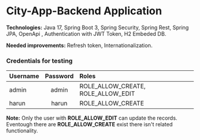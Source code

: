 # City-App-Backend Application

**Technologies:** Java 17, Spring Boot 3, Spring Security, Spring Rest, Spring JPA, OpenApi , Authentication with JWT Token, H2 Embeded DB. 

**Needed improvements:** Refresh token, Internationalization. 

### Credentials for testing

| Username    | Password  | Roles |
| :---------- | :-------: | :---- |
| admin       |   admin   | ROLE_ALLOW_CREATE, ROLE_ALLOW_EDIT |
| harun       |   harun   | ROLE_ALLOW_CREATE |


**Note:** Only the user with **ROLE_ALLOW_EDIT** can update the records. Eventough there are **ROLE_ALLOW_CREATE** exist there isn't related functionality.

 